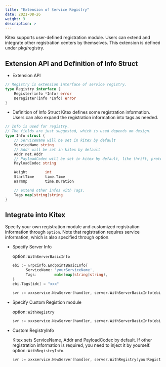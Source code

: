 ```yaml
---
title: "Extension of Service Registry"
date: 2021-08-26
weight: 3
description: >
---
```


Kitex supports user-defined registration module. Users can extend and integrate other registration centers by themselves. This extension is defined under pkg/registry.

## Extension API and Definition of Info Struct
- Extension API

```go
// Registry is extension interface of service registry.
type Registry interface {
	Register(info *Info) error
	Deregister(info *Info) error
}
```

- Definition of Info Struct
Kitex defines some registration information. Users can also expand the registration information into tags as needed.
```go
// Info is used for registry.
// The fields are just suggested, which is used depends on design.
type Info struct {
	// ServiceName will be set in kitex by default
	ServiceName string
	// Addr will be set in kitex by default
	Addr net.Addr
	// PayloadCodec will be set in kitex by default, like thrift, protobuf
	PayloadCodec string

	Weight        int
	StartTime     time.Time
	WarmUp        time.Duration

	// extend other infos with Tags.
	Tags map[string]string
}
```

## Integrate into Kitex
Specify your own registration module and customized registration information through `option`. Note that registration requires service information, which is also specified through option.

- Specify Server Info

  option: `WithServerBasicInfo`

  ```go
  ebi := &rpcinfo.EndpointBasicInfo{
  		ServiceName: 'yourServiceName',
  		Tags:        make(map[string]string),
  }
  ebi.Tags[idc] = "xxx"
  
  svr := xxxservice.NewServer(handler, server.WithServerBasicInfo(ebi))
  ```

- Specify Custom Registion module
  
  option: `WithRegistry`
  
  ```go
  svr := xxxservice.NewServer(handler, server.WithServerBasicInfo(ebi), server.WithRegistry(yourRegistry))
  ```
  
- Custom RegistryInfo 
  
  Kitex sets ServiceName, Addr and PayloadCodec by default. If other registration information is required, you need to inject it by yourself. option: `WithRegistryInfo`.
  
  ```go
  svr := xxxservice.NewServer(handler, server.WithRegistry(yourRegistry), server.WithRegistryInfo(yourRegistryInfo))
  ```
  
  